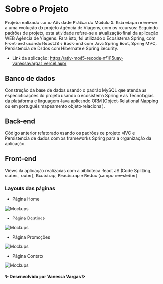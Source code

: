# Sobre o Projeto

Projeto realizado como Atividade Prática do Módulo 5. Esta etapa refere-se a uma evolução do projeto Agência de Viagens, com os recursos:
Seguindo padrões de projeto, esta atividade refere-se a atualização final da aplicação WEB Agência de Viagens. Para isto, foi utilizado o Ecosistema Spring, com Front-end usando ReactJS e Back-end com Java Spring Boot, Spring MVC, Persistencia de Dados com Hibernate e Spring Security.

- Link da aplicação:
  https://ativ-mod5-recode-nf1l15uay-vanessavargas.vercel.app/

## Banco de dados

Construção da base de dados usando o padrão MySQL que atenda as especioficações do projeto usando o ecosistema Spring e as Tecnologias da plataforma e linguagem Java aplicando ORM (Object-Relational Mapping ou em português mapeamento objeto-relacional).

## Back-end

Código anterior refatorado usando os padrões de projeto MVC e Persistência de dados com os frameworks Spring para a organização da aplicação.

## Front-end

Views da aplicação realizadas com a biblioteca React JS (Code Splitting, states, router), Bootstrap, Reactstrap e Redux (campo newsletter)

### Layouts das páginas

- Página Home

![Mockups](https://github.com/VanessaVargas/desafio-mod4/blob/master/src/img/pag-home.png)

- Página Destinos

![Mockups](https://github.com/VanessaVargas/desafio-mod4/blob/master/src/img/pag-destinos.png)

- Página Promoções

![Mockups](https://github.com/VanessaVargas/desafio-mod4/blob/master/src/img/pag-promocoes.png)

- Página Contato

![Mockups](https://github.com/VanessaVargas/desafio-mod4/blob/master/src/img/pag-contato.png)

#### ✨ Desenvolvido por Vanessa Vargas ✨
